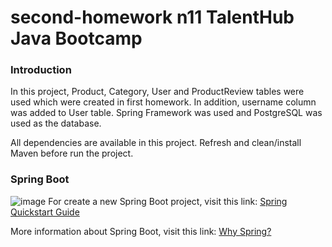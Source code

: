 # second-homework n11 TalentHub Java Bootcamp

### Introduction
In this project, Product, Category, User and ProductReview tables were used which were created in first homework.
In addition, username column was added to User table. Spring Framework was used and PostgreSQL was used as the database.

All dependencies are available in this project. Refresh and clean/install Maven before run the project. 

### Spring Boot

![image](https://compilethecode.com/wp-content/uploads/2020/08/spring.jpg)
For create a new Spring Boot project, visit this link:
[Spring Quickstart Guide](https://spring.io/quickstart)

More information about Spring Boot, visit this link:
[Why Spring?](https://spring.io/why-spring)

